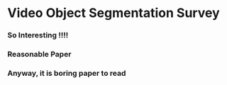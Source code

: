 # Video Object Segmentation Survey

### So Interesting !!!!

### Reasonable Paper

### Anyway, it is boring paper to read

